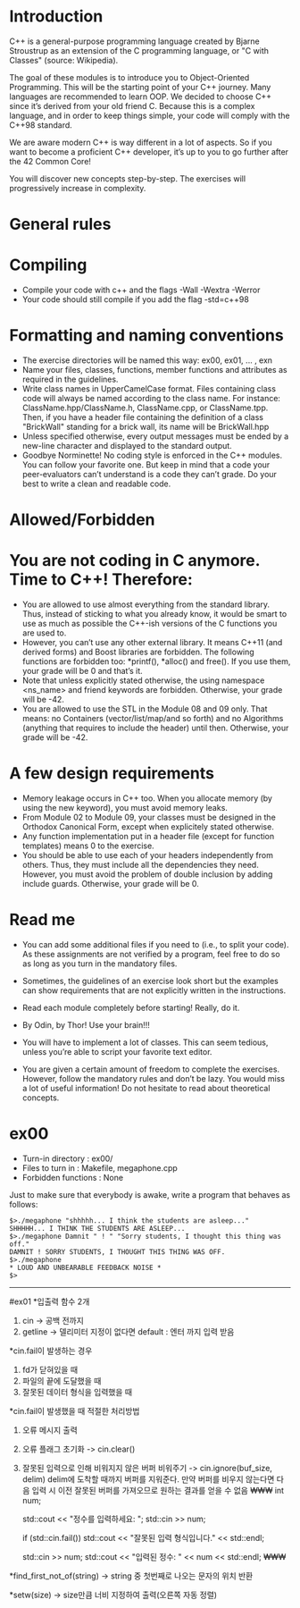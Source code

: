 # Introduction
C++ is a general-purpose programming language created by Bjarne Stroustrup as an extension of the C programming language, or "C with Classes" (source: Wikipedia).
>

The goal of these modules is to introduce you to Object-Oriented Programming.
This will be the starting point of your C++ journey. Many languages are recommended
to learn OOP. We decided to choose C++ since it’s derived from your old friend C.
Because this is a complex language, and in order to keep things simple, your code will
comply with the C++98 standard.
>

We are aware modern C++ is way different in a lot of aspects. So if you want to
become a proficient C++ developer, it’s up to you to go further after the 42 Common
Core!
>

You will discover new concepts step-by-step. The exercises will progressively increase
in complexity.
>

# General rules
# Compiling
* Compile your code with c++ and the flags -Wall -Wextra -Werror
* Your code should still compile if you add the flag -std=c++98
# Formatting and naming conventions
* The exercise directories will be named this way: ex00, ex01, ... , exn
* Name your files, classes, functions, member functions and attributes as required in
the guidelines.
* Write class names in UpperCamelCase format. Files containing class code will
always be named according to the class name. For instance:
ClassName.hpp/ClassName.h, ClassName.cpp, or ClassName.tpp. Then, if you
have a header file containing the definition of a class "BrickWall" standing for a
brick wall, its name will be BrickWall.hpp
* Unless specified otherwise, every output messages must be ended by a new-line
character and displayed to the standard output.
* Goodbye Norminette! No coding style is enforced in the C++ modules. You can
follow your favorite one. But keep in mind that a code your peer-evaluators can’t
understand is a code they can’t grade. Do your best to write a clean and readable
code.
# Allowed/Forbidden
# You are not coding in C anymore. Time to C++! Therefore:
* You are allowed to use almost everything from the standard library. Thus, instead
of sticking to what you already know, it would be smart to use as much as possible
the C++-ish versions of the C functions you are used to.
* However, you can’t use any other external library. It means C++11 (and derived
forms) and Boost libraries are forbidden. The following functions are forbidden
too: *printf(), *alloc() and free(). If you use them, your grade will be 0 and
that’s it.
* Note that unless explicitly stated otherwise, the using namespace <ns_name> and
friend keywords are forbidden. Otherwise, your grade will be -42.
* You are allowed to use the STL in the Module 08 and 09 only. That means:
no Containers (vector/list/map/and so forth) and no Algorithms (anything that
requires to include the <algorithm> header) until then. Otherwise, your grade will
be -42.
# A few design requirements
* Memory leakage occurs in C++ too. When you allocate memory (by using the new
keyword), you must avoid memory leaks.
* From Module 02 to Module 09, your classes must be designed in the Orthodox
Canonical Form, except when explicitely stated otherwise.
* Any function implementation put in a header file (except for function templates)
means 0 to the exercise.
* You should be able to use each of your headers independently from others. Thus,
they must include all the dependencies they need. However, you must avoid the
problem of double inclusion by adding include guards. Otherwise, your grade will
be 0.
# Read me
* You can add some additional files if you need to (i.e., to split your code). As these
assignments are not verified by a program, feel free to do so as long as you turn in
the mandatory files.
* Sometimes, the guidelines of an exercise look short but the examples can show
requirements that are not explicitly written in the instructions.
* Read each module completely before starting! Really, do it.
* By Odin, by Thor! Use your brain!!!

* You will have to implement a lot of classes. This can seem tedious,
unless you’re able to script your favorite text editor.

* You are given a certain amount of freedom to complete the exercises.
However, follow the mandatory rules and don’t be lazy. You would
miss a lot of useful information! Do not hesitate to read about
theoretical concepts.

# ex00
* Turn-in directory : ex00/
* Files to turn in : Makefile, megaphone.cpp
* Forbidden functions : None

Just to make sure that everybody is awake, write a program that behaves as follows:
>

```
$>./megaphone "shhhhh... I think the students are asleep..."
SHHHHH... I THINK THE STUDENTS ARE ASLEEP...
$>./megaphone Damnit " ! " "Sorry students, I thought this thing was off."
DAMNIT ! SORRY STUDENTS, I THOUGHT THIS THING WAS OFF.
$>./megaphone
* LOUD AND UNBEARABLE FEEDBACK NOISE *
$>
```











































***


#ex01
*입출력 함수 2개
1. cin
-> 공백 전까지
2. getline
-> 델리미터 지정이 없다면 default : 엔터 까지 입력 받음

*cin.fail이 발생하는 경우
1. fd가 닫혀있을 때
2. 파일의 끝에 도달했을 때
3. 잘못된 데이터 형식을 입력했을 때

*cin.fail이 발생했을 때 적절한 처리방법
1. 오류 메시지 출력
2. 오류 플래그 초기화 -> cin.clear()
3. 잘못된 입력으로 인해 비워지지 않은 버퍼 비워주기 -> cin.ignore(buf_size, delim)
delim에 도착할 때까지 버퍼를 지워준다.
만약 버퍼를 비우지 않는다면 다음 입력 시 이전 잘못된 버퍼를 가져오므로 원하는 결과를 얻을 수 없음
₩₩₩
int num;

    std::cout << "정수를 입력하세요: ";
    std::cin >> num;

    if (std::cin.fail())
        std::cout << "잘못된 입력 형식입니다." << std::endl;

    std::cin >> num;
    std::cout << "입력된 정수: " << num << std::endl;
₩₩₩

*find_first_not_of(string)
-> string 중 첫번째로 나오는 문자의 위치 반환

*setw(size)
-> size만큼 너비 지정하여 출력(오른쪽 자동 정렬)

